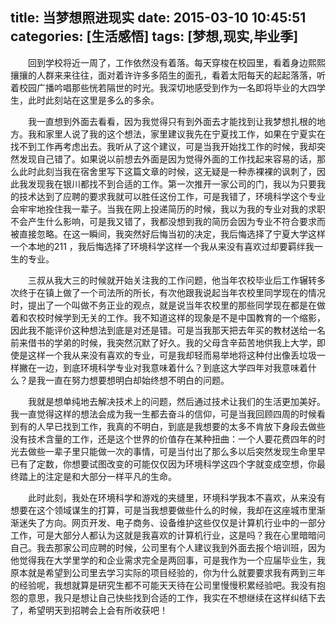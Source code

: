 title: 当梦想照进现实
date: 2015-03-10 10:45:51
categories: [生活感悟]
tags: [梦想,现实,毕业季]
---
&emsp;&emsp;回到学校将近一周了，工作依然没有着落。每天穿梭在校园里，看着身边熙熙攘攘的人群来来往往，面对着许许多多陌生的面孔，看着太阳每天的起起落落，听着校园广播吟唱那些恍若隔世的时光。我深切地感受到作为一名即将毕业的大四学生，此时此刻站在这里是多么的多余。

<!--more-->

&emsp;&emsp;我一直想到外面去看看，因为我觉得只有到外面去才能找到让我梦想扎根的地方。我和家里人说了我的这个想法，家里建议我先在宁夏找工作，如果在宁夏实在找不到工作再考虑出去。我听从了这个建议，可是当我开始找工作的时候，我却突然发现自己错了。如果说以前想去外面是因为觉得外面的工作找起来容易的话，那么此时此刻当我在宿舍里写下这篇文章的时候，这无疑是一种赤裸裸的讽刺了，因此我发现我在银川都找不到合适的工作。第一次推开一家公司的门，我以为只要我的技术达到了应聘的要求我就可以胜任这份工作，可是我错了，环境科学这个专业会牢牢地拴住我一辈子。当我在网上投递简历的时候，我以为我的专业对我的求职不会产生什么影响，可是我又错了，我都没想到我的简历会因为专业不符合要求而被直接忽略。在这一瞬间，我突然好后悔当初的决定，我后悔选择了宁夏大学这样一个本地的211 ，我后悔选择了环境科学这样一个我从来没有喜欢过却要羁绊我一生的专业。

&emsp;&emsp;三叔从我大三的时候就开始关注我的工作问题，他当年农校毕业后工作辗转多次终于在镇上做了一个司法所的所长，有次他跟我说起当年农校里同学现在的情况时，提出了一个叫做不务正业的观点，就是说当年农校里的那些同学现在都是在做着和农校时候学到无关的工作。我不知道这样的现象是不是中国教育的一个缩影，因此我不能评价这种想法到底是对还是错。可是当我那天把去年买的教材送给一名前来借书的学弟的时候，我突然沉默了好久。我的父母含辛茹苦地供我上大学，即使是这样一个我从来没有喜欢的专业，可是我却轻而易举地将这种付出像丢垃圾一样撇在一边，到底环境科学专业对我意味着什么？到底这大学四年对我意味着什么？是我一直在努力想要想明白却始终想不明白的问题。

&emsp;&emsp;我就是想单纯地去解决技术上的问题，然后通过技术让我们的生活更加美好。我一直觉得这样的想法会成为我一生都去奋斗的信仰，可是当我回顾四周的时候看到有的人早已找到工作，我真的不明白，到底是我想要的太多不肯放下身段去做些没有技术含量的工作，还是这个世界的价值存在某种扭曲：一个人要花费四年的时光去做些一辈子里只能做一次的事情，可是当付出了那么多以后突然发现生命里早已有了定数，你想要试图改变的可能仅仅因为环境科学这四个字就变成空想，你最终踏上的注定是和大部分一样平凡的生命。

&emsp;&emsp;此时此刻，我处在环境科学和游戏的夹缝里，环境科学我本不喜欢，从来没有想要在这个领域谋生的打算，可是当我想要做些什么的时候，我却在这座城市里渐渐迷失了方向。网页开发、电子商务、设备维护这些仅仅是计算机行业中的一部分工作，可是大部分人都认为这就是我喜欢的计算机行业，这是吗？我在心里暗暗问自己。我去那家公司应聘的时候，公司里有个人建议我到外面去报个培训班，因为他觉得我在大学里学的和企业需求完全是两回事，可是我作为一个应届毕业生，我原本就是希望到公司里去学习实际的项目经验的，你为什么就要要求我有两到三年的经验呢，我想就算是研究生都不可能天天待在公司里慢慢积累经验吧。我没有抱怨的意思，我只是想让自己快些找到合适的工作，我实在不想继续在这样纠结下去了，希望明天到招聘会上会有所收获吧！

